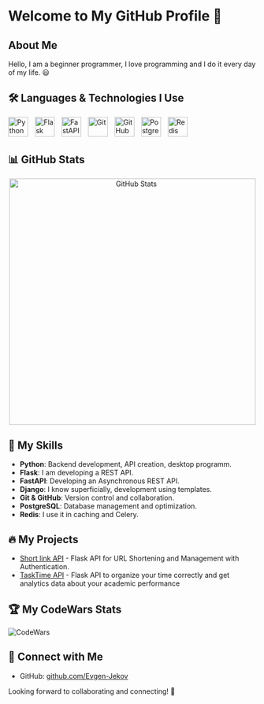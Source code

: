 # Welcome to My GitHub Profile 👋

## About Me

Hello, I am a beginner programmer, I love programming and I do it every day of my life. 😃

## 🛠️ Languages & Technologies I Use

<p align="left">
  <img src="https://cdn.jsdelivr.net/gh/devicons/devicon/icons/python/python-original.svg" title="Python" alt="Python" width="40" height="40" style="display: inline-block; margin-right: 10px;"/>
  <img src="https://cdn.jsdelivr.net/gh/devicons/devicon/icons/flask/flask-original.svg" title="Flask" alt="Flask" width="40" height="40" style="display: inline-block; margin-right: 10px;"/>
  <img src="https://cdn.jsdelivr.net/gh/devicons/devicon/icons/fastapi/fastapi-original.svg" title="FastAPI" alt="FastAPI" width="40" height="40" style="display: inline-block; margin-right: 10px;"/>
  <img src="https://cdn.jsdelivr.net/gh/devicons/devicon/icons/git/git-original.svg" title="Git" alt="Git" width="40" height="40" style="display: inline-block; margin-right: 10px;"/>
  <img src="https://cdn.jsdelivr.net/gh/devicons/devicon/icons/github/github-original.svg" title="GitHub" alt="GitHub" width="40" height="40" style="display: inline-block; margin-right: 10px;"/>
  <img src="https://cdn.jsdelivr.net/gh/devicons/devicon/icons/postgresql/postgresql-original.svg" title="PostgreSQL" alt="PostgreSQL" width="40" height="40" style="display: inline-block; margin-right: 10px;"/>
  <img src="https://cdn.jsdelivr.net/gh/devicons/devicon/icons/redis/redis-original.svg" title="Redis" alt="Redis" width="40" height="40" style="display: inline-block; margin-right: 10px;"/>
</p>

## 📊 GitHub Stats

<p align="center">
  <img src="https://github-readme-stats.vercel.app/api?username=Evgen-Jekov&show_icons=true&theme=radical" alt="GitHub Stats" width="500"/>
</p>

## 🚀 My Skills

- **Python**: Backend development, API creation, desktop programm.
- **Flask**: I am developing a REST API.
- **FastAPI**: Developing an Asynchronous REST API.
- **Django**: I know superficially, development using templates.
- **Git & GitHub**: Version control and collaboration.
- **PostgreSQL**: Database management and optimization.
- **Redis**: I use it in caching and Celery.

## 🔥 My Projects

- [Short link API](https://github.com/Evgen-Jekov/link-shortening) - Flask API for URL Shortening and Management with Authentication.
- [TaskTime API](https://github.com/Evgen-Jekov/TaskTime) - Flask API to organize your time correctly and get analytics data about your academic performance

## 🏆 My CodeWars Stats

![CodeWars](https://www.codewars.com/users/jeeeek/badges/large)

## 🔗 Connect with Me

- GitHub: [github.com/Evgen-Jekov](https://github.com/Evgen-Jekov)

Looking forward to collaborating and connecting! 🚀